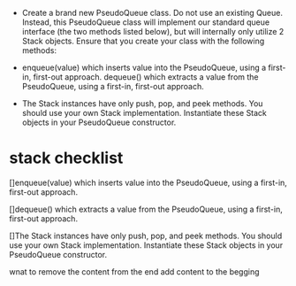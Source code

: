 

- Create a brand new PseudoQueue class. Do not use an existing Queue. Instead, this PseudoQueue class will implement our standard queue interface (the two methods listed below), but will internally only utilize 2 Stack objects. Ensure that you create your class with the following methods:

- enqueue(value) which inserts value into the PseudoQueue, using a first-in, first-out approach.
dequeue() which extracts a value from the PseudoQueue, using a first-in, first-out approach.

- The Stack instances have only push, pop, and peek methods. You should use your own Stack implementation. Instantiate these Stack objects in your PseudoQueue constructor.

# stack checklist 
[]enqueue(value) which inserts value into the PseudoQueue, using a first-in, first-out approach.

[]dequeue() which extracts a value from the PseudoQueue, using a first-in, first-out approach.

[]The Stack instances have only push, pop, and peek methods. You should use your own Stack implementation. Instantiate these Stack objects in your PseudoQueue constructor.

wnat to remove the content from the end
add content to the begging

